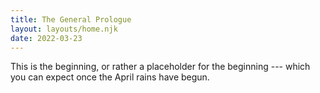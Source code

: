 ```yaml
---
title: The General Prologue
layout: layouts/home.njk
date: 2022-03-23
---
```


This is the beginning, or rather a placeholder for the beginning --- which you can expect once the April rains have begun.
